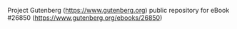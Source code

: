 Project Gutenberg (https://www.gutenberg.org) public repository for eBook #26850 (https://www.gutenberg.org/ebooks/26850)
